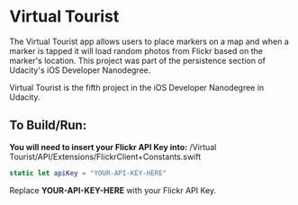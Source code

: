 # Virtual Tourist

The Virtual Tourist app allows users to place markers on a map and when a marker is tapped it will load random photos from Flickr based on the marker's location. This project was part of the persistence section of Udacity's iOS Developer Nanodegree.

Virtual Tourist is the fifth project in the iOS Developer Nanodegree in Udacity.

## To Build/Run:


**You will need to insert your Flickr API Key into:**
<project-root>/Virtual Tourist/API/Extensions/FlickrClient+Constants.swift


```swift
static let apiKey = "YOUR-API-KEY-HERE"
```


Replace **YOUR-API-KEY-HERE** with your Flickr API Key.
